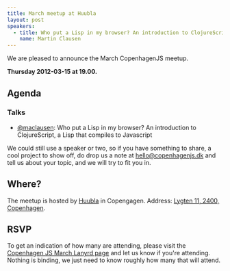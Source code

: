```yaml
---
title: March meetup at Huubla
layout: post
speakers:
  - title: Who put a Lisp in my browser? An introduction to ClojureScript, a Lisp that compiles to Javascript
    name: Martin Clausen
---
```

We are pleased to announce the March CopenhagenJS meetup.

**Thursday 2012-03-15 at 19.00.**

## Agenda

### Talks

* [@maclausen](https://twitter.com/#!/maclausen): Who put a Lisp in my browser? An introduction to ClojureScript, a Lisp that compiles to Javascript

We could still use a speaker or two, so if you have something to share, a cool project to show off, do drop us a note at <hello@copenhagenjs.dk> and tell us about your topic, and we will try to fit you in.

## Where?

The meetup is hosted by [Huubla](http://www.huubla.com/) in Copengagen.
Address: [Lygten 11, 2400, Copenhagen](http://maps.google.dk/maps?q=Lygten+11,+2400&hl=en&ie=UTF8&geocode=+&hnear=Lygten+11,+2400+K%C3%B8benhavn,+K%C3%B8benhavn+NV&t=h&z=16).


## RSVP

To get an indication of how many are attending, please visit the [Copenhagen JS March Lanyrd page](http://lanyrd.com/2012/copenhagenjs-march/) and let us know if you're attending. Nothing is binding, we just need to know roughly how many that will attend.
